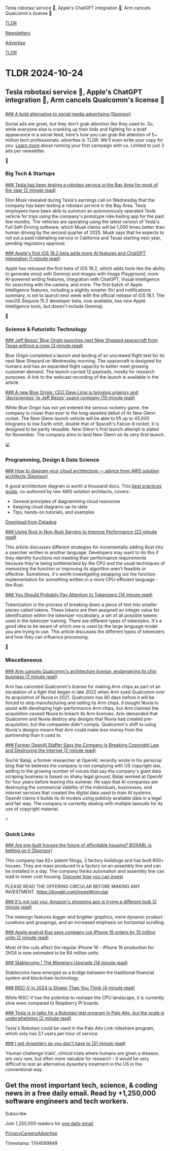 Tesla robotaxi service 🚕, Apple's ChatGPT integration 🤖, Arm cancels Qualcomm's license 📝

[TLDR](/)

[Newsletters](/newsletters)

[Advertise](https://advertise.tldr.tech/)

[TLDR](/)

# TLDR 2024-10-24

## Tesla robotaxi service 🚕, Apple's ChatGPT integration 🤖, Arm cancels Qualcomm's license 📝

### 

[### A bold alternative to social media advertising (Sponsor)](https://advertise.tldr.tech/?utm_source=tldr&amp;utm_medium=newsletter&amp;utm_campaign=primary10242024)

Social ads are great, but they don't grab attention like they used to. So, while everyone else is cranking up their bids and fighting for a brief appearance in a social feed, here's how you can grab the attention of 5+ million tech professionals: advertise in TLDR. We'll even write your copy for you. [Learn more](https://advertise.tldr.tech/?utm_source=tldr&utm_medium=newsletter&utm_campaign=primary10242024) about running your first campaign with us. Limited to just 3 ads per newsletter.

📱

### Big Tech & Startups

[### Tesla has been testing a robotaxi service in the Bay Area for most of the year (2 minute read)](https://www.theverge.com/2024/10/23/24278056/tesla-robotaxi-ride-hailing-test-employees?utm_source=tldrnewsletter)

Elon Musk revealed during Tesla's earnings call on Wednesday that the company has been testing a robotaxi service in the Bay Area. Tesla employees have been able to summon an autonomously operated Tesla vehicle for trips using the company's prototype ride-hailing app for the past few months. The vehicles are operating using the latest version of Tesla's Full Self-Driving software, which Musk claims will be 1,000 times better than human driving by the second quarter of 2025. Musk says that he expects to roll out a paid ridehailing service in California and Texas starting next year, pending regulatory approval.

[### Apple's first iOS 18.2 beta adds more AI features and ChatGPT integration (1 minute read)](https://www.theverge.com/2024/10/23/24277811/apple-intelligence-ios-18-2-beta-chatgpt-visual-intelligence-image-generation?utm_source=tldrnewsletter)

Apple has released the first beta of iOS 18.2, which adds tools like the ability to generate emoji with Genmoji and images with Image Playground, more AI-powered writing features, integration with ChatGPT, Visual Intelligence for searching with the camera, and more. The first batch of Apple Intelligence features, including a slightly smarter Siri and notifications summary, is set to launch next week with the official release of iOS 18.1. The macOS Sequoia 15.2 developer beta, now available, has new Apple Intelligence tools, but doesn't include Genmoji.

🚀

### Science & Futuristic Technology

[### Jeff Bezos' Blue Origin launches next New Shepard spacecraft from Texas without a crew (3 minute read)](https://www.usatoday.com/story/news/nation/2024/10/23/blue-origin-launch-new-shepard-spacecraft/75805731007/?utm_source=tldrnewsletter)

Blue Origin completed a launch and landing of an uncrewed flight test for its next New Shepard on Wednesday morning. The spacecraft is designed for humans and has an expanded flight capacity to better meet growing customer demand. The launch carried 12 payloads, mostly for research purposes. A link to the webcast recording of the launch is available in the article.

[### A new Blue Origin: CEO Dave Limp is bringing urgency and ‘decisiveness' to Jeff Bezos' space company (10 minute read)](https://www.cnbc.com/2024/10/05/blue-origin-ceo-dave-limp-brings-urgency-to-jeff-bezos-space-company.html?utm_source=tldrnewsletter)

While Blue Origin has not yet entered the serious rocketry game, the company is closer than ever to the long-awaited debut of its New Glenn rocket. The New Glenn launch vehicle will be able to lift up to 45,000 kilograms to low Earth orbit, double that of SpaceX's Falcon 9 rocket. It is designed to be partly reusable. New Glenn's first launch attempt is slated for November. The company aims to land New Glenn on its very first launch.

💻

### Programming, Design & Data Science

[### How to diagram your cloud architecture — advice from AWS solution architects (Sponsor)](https://www.datadoghq.com/resources/designing-cloud-architecture/?utm_source=tldrnewsletter&amp;utm_medium=newsletter&amp;utm_campaign=dg-coreplatform-ww-cloud-architecture-tldr)

A good architecture diagram is worth a thousand docs. This [best practices guide](https://www.datadoghq.com/resources/designing-cloud-architecture/?utm_source=tldrnewsletter&utm_medium=newsletter&utm_campaign=dg-coreplatform-ww-cloud-architecture-tldr), co-authored by two AWS solution architects, covers:

* General principles of diagramming cloud resources
* Keeping cloud diagrams up-to-date
* Tips, hands-on tutorials, and examples

[Download from Datadog](https://www.datadoghq.com/resources/designing-cloud-architecture/?utm_source=tldrnewsletter&utm_medium=newsletter&utm_campaign=dg-coreplatform-ww-cloud-architecture-tldr)

[### Using Rust in Non-Rust Servers to Improve Performance (22 minute read)](https://github.com/pretzelhammer/rust-blog/blob/master/posts/rust-in-non-rust-servers.md?utm_source=tldrnewsletter)

This article discusses different strategies for incrementally adding Rust into a searcher written in another language. Developers may want to do this if they identify functions not meeting their performance requirements because they're being bottlenecked by the CPU and the usual techniques of memoizing the function or improving its algorithm aren't feasible or effective. Sometimes, it's worth investigating swapping out the function implementation for something written in a more CPU-efficient language - like Rust.

[### You Should Probably Pay Attention to Tokenizers (14 minute read)](https://cybernetist.com/2024/10/21/you-should-probably-pay-attention-to-tokenizers/?utm_source=tldrnewsletter)

Tokenization is the process of breaking down a piece of text into smaller pieces called tokens. These tokens are then assigned an integer value for identification within the tokenizer vocabulary, a set of all possible tokens used in the tokenizer training. There are different types of tokenizers. It's a good idea to be aware of which one is used by the large language model you are trying to use. This article discusses the different types of tokenizers and how they can influence processing.

🎁

### Miscellaneous

[### Arm cancels Qualcomm's architecture license, endangering its chip business (2 minute read)](https://arstechnica.com/gadgets/2024/10/report-arm-cancels-qualcomms-architecture-license-endangering-its-chip-business/?utm_source=tldrnewsletter)

Arm has canceled Qualcomm's license for making Arm chips as part of an escalation of a fight that began in late 2022 when Arm sued Qualcomm over its acquisition of Nuvia in 2021. Qualcomm has 60 days before it will be forced to stop manufacturing and selling its Arm chips. It bought Nuvia to assist with developing high-performance Arm chips, but Arm claimed the acquisition caused Nuvia to breach its Arm licenses. Arm demanded that Qualcomm and Nuvia destroy any designs that Nuvia had created pre-acquisition, but the companies didn't comply. Qualcomm's shift to using Nuvia's designs means that Arm could make less money from the partnership than it used to.

[### Former OpenAI Staffer Says the Company Is Breaking Copyright Law and Destroying the Internet (2 minute read)](https://gizmodo.com/former-openai-staffer-says-the-company-is-breaking-copyright-law-and-destroying-the-internet-2000515721?utm_source=tldrnewsletter)

Suchir Balaji, a former researcher at OpenAI, recently wrote in his personal blog that he believes the company is not complying with US copyright law, adding to the growing number of voices that say the company's giant data scraping business is based on shaky legal ground. Balaji worked at OpenAI for four years before leaving this summer. He says that AI companies are destroying the commercial viability of the individuals, businesses, and internet services that created the digital data used to train AI systems. OpenAI claims it builds its AI models using publicly available data in a legal and fair way. The company is currently dealing with multiple lawsuits for its use of copyright material.

⚡

### Quick Links

[### Are pre-built houses the future of affordable housing? BOXABL is betting on it (Sponsor)](https://www.boxabl.com/invest?utm_medium=newsletter&amp;utm_source=tldr-tech&amp;utm_campaign=20240930)

This company has 82+ patent filings, 3 factory buildings and has built 600+ houses. They are mass produced in a factory on an assembly line and can be installed in a day. The company thinks automation and assembly line can lead to lower cost housing. [Discover how you can invest](https://www.boxabl.com/invest?utm_medium=newsletter&utm_source=tldr-tech&utm_campaign=20240930)

PLEASE READ THE OFFERING CIRCULAR BEFORE MAKING ANY INVESTMENT. https://boxabl.com/invest#circular

[### It's not just you: Amazon's shopping app is trying a different look (2 minute read)](https://www.theverge.com/2024/10/22/24276973/amazon-shopping-app-homepage-redesign-ui-update?utm_source=tldrnewsletter)

The redesign features bigger and brighter graphics, more dynamic product curations and groupings, and an increased emphasis on horizontal scrolling.

[### Apple analyst Kuo says company cut iPhone 16 orders by 10 million units (2 minute read)](https://www.cnbc.com/2024/10/23/apple-analyst-kuo-says-company-cut-iphone-16-orders-10-million-units.html?utm_source=tldrnewsletter)

Most of the cuts affect the regular iPhone 16 - iPhone 16 production for 2H24 is now estimated to be 84 million units.

[### Stablecoins | The Monetary Upgrade (14 minute read)](https://www.apifirst.tech/p/stablecoins-the-monetary-upgrade?utm_source=tldrnewsletter)

Stablecoins have emerged as a bridge between the traditional financial system and blockchain technology.

[### RISC-V in 2024 is Slower Than You Think (4 minute read)](https://benhouston3d.com/blog/risc-v-in-2024-is-slow?utm_source=tldrnewsletter)

While RISC-V has the potential to reshape the CPU landscape, it is currently slow even compared to Raspberry PI boards.

[### Tesla is in talks for a Robotaxi test program in Palo Alto, but the scale is underwhelming (2 minute read)](https://electrek.co/2024/10/23/tesla-is-in-talk-for-a-robotaxi-test-program-in-palo-alto-but-the-scale-is-underwhelming/?utm_source=tldrnewsletter)

Tesla's Robotaxi could be used in the Palo Alto Link rideshare program, which only has 3.1 users per hour of service.

[### I got dysentery so you don't have to (31 minute read)](https://eukaryotewritesblog.com/2024/10/21/i-got-dysentery-so-you-dont-have-to/?utm_source=tldrnewsletter)

'Human challenge trials', clinical trials where humans are given a disease, are very rare, but often more valuable for research - it would be very difficult to test an alternative dysentery treatment in the US in the conventional way.

## Get the most important tech, science, & coding news in a free daily email. Read by +1,250,000 software engineers and tech workers.

Subscribe

Join 1,250,000 readers for [one daily email](/api/latest/tech)

[Privacy](/privacy)[Careers](https://jobs.ashbyhq.com/tldr.tech)[Advertise](/tech/advertise)

Timestamp: 1744589849